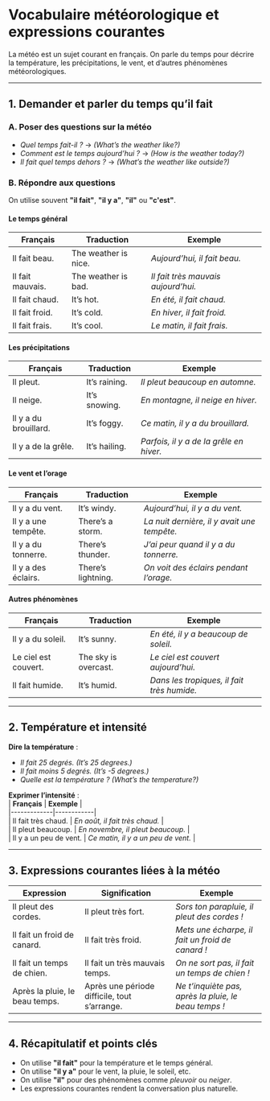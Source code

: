 # Vocabulaire météorologique et expressions courantes

La météo est un sujet courant en français. On parle du temps pour décrire la température, les précipitations, le vent, et d’autres phénomènes météorologiques.  

---

## **1. Demander et parler du temps qu’il fait**  

### **A. Poser des questions sur la météo**  
- *Quel temps fait-il ?* → *(What’s the weather like?)*  
- *Comment est le temps aujourd’hui ?* → *(How is the weather today?)*  
- *Il fait quel temps dehors ?* → *(What’s the weather like outside?)*  

### **B. Répondre aux questions**  
On utilise souvent **"il fait"**, **"il y a"**, **"il"** ou **"c'est"**.  

#### **Le temps général**  
| **Français** | **Traduction** | **Exemple** |  
|-------------|---------------|------------|  
| Il fait beau. | The weather is nice. | *Aujourd’hui, il fait beau.* |  
| Il fait mauvais. | The weather is bad. | *Il fait très mauvais aujourd’hui.* |  
| Il fait chaud. | It’s hot. | *En été, il fait chaud.* |  
| Il fait froid. | It’s cold. | *En hiver, il fait froid.* |  
| Il fait frais. | It’s cool. | *Le matin, il fait frais.* |  

#### **Les précipitations**  
| **Français** | **Traduction** | **Exemple** |  
|-------------|---------------|------------|  
| Il pleut. | It’s raining. | *Il pleut beaucoup en automne.* |  
| Il neige. | It’s snowing. | *En montagne, il neige en hiver.* |  
| Il y a du brouillard. | It’s foggy. | *Ce matin, il y a du brouillard.* |  
| Il y a de la grêle. | It’s hailing. | *Parfois, il y a de la grêle en hiver.* |  

#### **Le vent et l’orage**  
| **Français** | **Traduction** | **Exemple** |  
|-------------|---------------|------------|  
| Il y a du vent. | It’s windy. | *Aujourd’hui, il y a du vent.* |  
| Il y a une tempête. | There’s a storm. | *La nuit dernière, il y avait une tempête.* |  
| Il y a du tonnerre. | There’s thunder. | *J’ai peur quand il y a du tonnerre.* |  
| Il y a des éclairs. | There’s lightning. | *On voit des éclairs pendant l’orage.* |  

#### **Autres phénomènes**  
| **Français** | **Traduction** | **Exemple** |  
|-------------|---------------|------------|  
| Il y a du soleil. | It’s sunny. | *En été, il y a beaucoup de soleil.* |  
| Le ciel est couvert. | The sky is overcast. | *Le ciel est couvert aujourd’hui.* |  
| Il fait humide. | It’s humid. | *Dans les tropiques, il fait très humide.* |  

---

## **2. Température et intensité**  

**Dire la température** :  
- *Il fait 25 degrés.* *(It’s 25 degrees.)*  
- *Il fait moins 5 degrés.* *(It’s -5 degrees.)*  
- *Quelle est la température ?* *(What’s the temperature?)*  

**Exprimer l’intensité** :  
| **Français** | **Exemple** |  
|-------------|------------|  
| Il fait très chaud. | *En août, il fait très chaud.* |  
| Il pleut beaucoup. | *En novembre, il pleut beaucoup.* |  
| Il y a un peu de vent. | *Ce matin, il y a un peu de vent.* |  

---

## **3. Expressions courantes liées à la météo**  

| **Expression** | **Signification** | **Exemple** |  
|--------------|----------------|------------|  
| Il pleut des cordes. | Il pleut très fort. | *Sors ton parapluie, il pleut des cordes !* |  
| Il fait un froid de canard. | Il fait très froid. | *Mets une écharpe, il fait un froid de canard !* |  
| Il fait un temps de chien. | Il fait un très mauvais temps. | *On ne sort pas, il fait un temps de chien !* |  
| Après la pluie, le beau temps. | Après une période difficile, tout s’arrange. | *Ne t’inquiète pas, après la pluie, le beau temps !* |  

---

## **4. Récapitulatif et points clés**  

- On utilise **"il fait"** pour la température et le temps général.  
- On utilise **"il y a"** pour le vent, la pluie, le soleil, etc.  
- On utilise **"il"** pour des phénomènes comme *pleuvoir* ou *neiger*.  
- Les expressions courantes rendent la conversation plus naturelle.  
